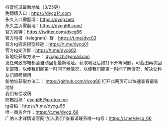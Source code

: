 <br>抖音吃瓜最新地址（3/25更）
<br>免翻墙入口：https://dycg14.com
<br>永久入口需翻墙：https://dycg.bet/
<br>永久主页需翻墙：https://dycg66.com/
<br>官方推特：https://twitter.com/dycg66
<br>官方电报（telegram）群：https://t.me/dyc03
<br>官方tg资源预览频道：https://t.me/dycg01
<br>官方tg交流群：https://t.me/dycg02
<br>新地址获取方法一： dycgdizhi@gmail.con
<br>发任何致邮箱都会自动回复最新地址。获取地址后如打不开等问题，可截图再次回复邮箱，以便我们能第一时间了解情况，以便我们能第一时间了解情况，解决让料友们顺畅使用
<br>新地址获取方法二： https://github.com/dycg66  打开此网页可以快速查看最新地址
<br>我们有偿收稿
<br>邮箱投稿：dycg66@proton.me
<br>tg投稿：https://t.me/dycg_66
<br>唯一商务合作：https://t.me/dycg_66
<br>广纳人才详情请官网“加入我们”查看请联系唯一tg号：https://t.me/dycg_66

